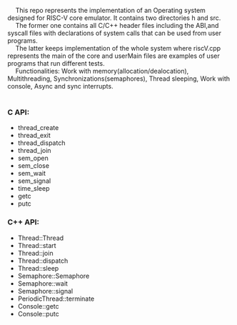 &emsp; This repo represents the implementation of an Operating system designed for RISC-V core emulator. It contains two directories h and src. 
<br> &emsp; The former one contains all C/C++ header files including the ABI,and syscall files with declarations of system calls that can be used from user programs.
<br> &emsp; The latter keeps implementation of the whole system where riscV.cpp represents the main of the core and userMain files are examples of user programs that run different tests.
<br> &emsp; Functionalities: Work with memory(allocation/dealocation), Multithreading, Synchronizations(semaphores), Thread sleeping, Work with console, Async and sync interrupts.
<br><br>
### C API:
- thread_create
- thread_exit
- thread_dispatch
- thread_join
- sem_open
- sem_close
- sem_wait
- sem_signal
- time_sleep
- getc
- putc
### C++ API:
- Thread::Thread
- Thread::start
- Thread::join
- Thread::dispatch
- Thread::sleep
- Semaphore::Semaphore
- Semaphore::wait
- Semaphore::signal
- PeriodicThread::terminate
- Console::getc
- Console::putc
